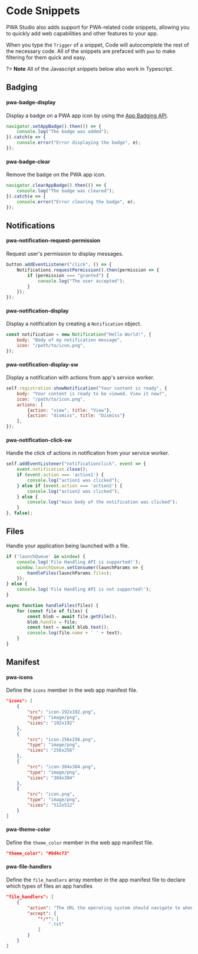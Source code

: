 # Code Snippets
PWA Studio also adds support for PWA-related code snippets, allowing you to quickly add web capabilities and other features to your app. 

When you type the `Trigger` of a snippet, Code will autocomplete the rest of the necessary code. All of the snippets are prefaced with `pwa` to make filtering for them quick and easy.

?> **Note** All of the Javascript snippets below also work in Typescript.

## Badging

#### pwa-badge-display
Display a badge on a PWA app icon by using the [App Badging API](https://developer.mozilla.org/docs/Web/API/Badging_API).

```javascript
navigator.setAppBadge().then(() => {
    console.log("The badge was added");
}).catch(e => {
    console.error("Error displaying the badge", e);
});
```

#### pwa-badge-clear
Remove the badge on the PWA app icon.
```javascript
navigator.clearAppBadge().then(() => {
    console.log("The badge was cleared");
}).catch(e => {
    console.error("Error clearing the badge", e);
});
```

## Notifications

#### pwa-notification-request-permission
Request user's permission to display messages.

```javascript
button.addEventListener("click", () => {
    Notifications.requestPermission().then(permission => {
        if (permission === "granted") {
            console.log("The user accepted");
        }
    });
});
```

#### pwa-notification-display
Display a notification by creating a `Notification` object.

```javascript
const notification = new Notification("Hello World!", {
    body: "Body of my notification message",
    icon: "/path/to/icon.png",
});
```

#### pwa-notification-display-sw
Display a notification with actions from app's service worker.

```javascript
self.registration.showNotification("Your content is ready", {
    body: "Your content is ready to be viewed. View it now?",
    icon: "/path/to/icon.png",
    actions: [
        {action: "view", title: "View"},
        {action: "dismiss", title: "Dismiss"} 
    ],
});
```

#### pwa-notification-click-sw
Handle the click of actions in notification from your service worker.

```javascript
self.addEventListener("notificationclick", event => {
    event.notification.close();
    if (event.action === 'action1') {
        console.log("action1 was clicked");
    } else if (event.action === 'action2') {
        console.log("action2 was clicked");
    } else {
        console.log("main body of the notification was clicked");
    }
}, false);
```

## Files

Handle your application being launched with a file.

```javascript
if ('launchQueue' in window) {
    console.log('File Handling API is supported!');
    window.launchQueue.setConsumer(launchParams => {
        handleFiles(launchParams.files);
    });
} else {
    console.log('File Handling API is not supported!');
}

async function handleFiles(files) {
    for (const file of files) {
        const blob = await file.getFile();
        blob.handle = file;
        const text = await blob.text();
        console.log(file.name + ' ' + text);
    }
}
```

## Manifest

#### pwa-icons
Define the `icons` member in the web app manifest file.

```json
"icons": [
    {
        "src": "icon-192x192.png",
        "type": "image/png",
        "sizes": "192x192"
    },
    {
        "src": "icon-256x256.png",
        "type": "image/png",
        "sizes": "256x256"
    },
    {
        "src": "icon-384x384.png",
        "type": "image/png",
        "sizes": "384x384"
    },
    {
        "src": "icon.png",
        "type": "image/png",
        "sizes": "512x512"
    }
]
```

#### pwa-theme-color
Define the `theme_color` member in the web app manifest file.

```json
"theme_color": "#0d4c73"
```

#### pwa-file-handlers
Define the `file_handlers` array member in the app manifest file to declare which types of files an app handles

```json
"file_handlers": [
    {
        "action": "The URL the operating system should navigate to when launching your PWA",
        "accept": {
            "*/*": [
                ".txt"
            ]
        }
    }
]
```